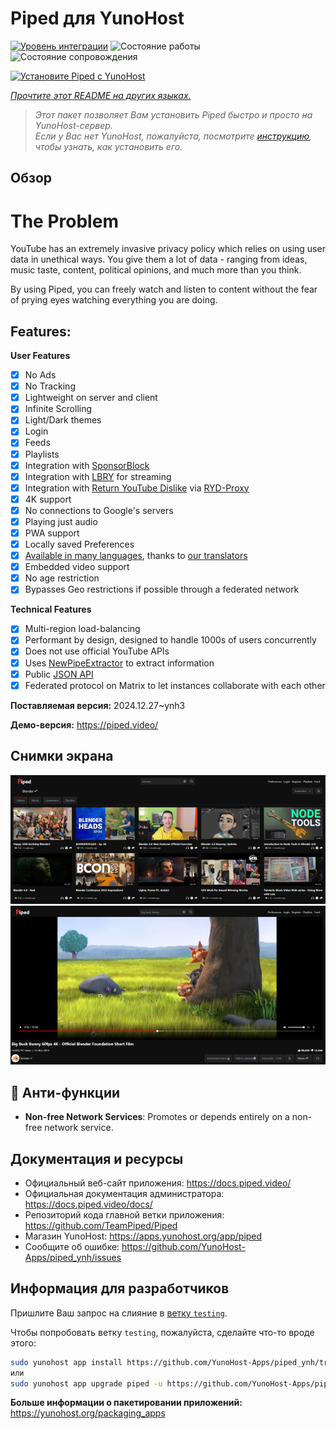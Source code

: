 <!--
Важно: этот README был автоматически сгенерирован <https://github.com/YunoHost/apps/tree/master/tools/readme_generator>
Он НЕ ДОЛЖЕН редактироваться вручную.
-->

# Piped для YunoHost

[![Уровень интеграции](https://apps.yunohost.org/badge/integration/piped)](https://ci-apps.yunohost.org/ci/apps/piped/)
![Состояние работы](https://apps.yunohost.org/badge/state/piped)
![Состояние сопровождения](https://apps.yunohost.org/badge/maintained/piped)

[![Установите Piped с YunoHost](https://install-app.yunohost.org/install-with-yunohost.svg)](https://install-app.yunohost.org/?app=piped)

*[Прочтите этот README на других языках.](./ALL_README.md)*

> *Этот пакет позволяет Вам установить Piped быстро и просто на YunoHost-сервер.*  
> *Если у Вас нет YunoHost, пожалуйста, посмотрите [инструкцию](https://yunohost.org/install), чтобы узнать, как установить его.*

## Обзор

# The Problem

YouTube has an extremely invasive privacy policy which relies on using user data in unethical ways. You give them a lot of data - ranging from ideas, music taste, content, political opinions, and much more than you think.

By using Piped, you can freely watch and listen to content without the fear of prying eyes watching everything you are doing.

## Features:

**User Features**

-   [x] No Ads
-   [x] No Tracking
-   [x] Lightweight on server and client
-   [x] Infinite Scrolling
-   [x] Light/Dark themes
-   [x] Login
-   [x] Feeds
-   [x] Playlists
-   [x] Integration with [SponsorBlock](https://github.com/ajayyy/SponsorBlock)
-   [x] Integration with [LBRY](https://lbry.com/) for streaming
-   [x] Integration with [Return YouTube Dislike](https://returnyoutubedislike.com/) via [RYD-Proxy](https://github.com/TeamPiped/RYD-Proxy)
-   [x] 4K support
-   [x] No connections to Google's servers
-   [x] Playing just audio
-   [x] PWA support
-   [x] Locally saved Preferences
-   [x] [Available in many languages](src/locales), thanks to [our translators](https://hosted.weblate.org/projects/piped/frontend/)
-   [x] Embedded video support
-   [x] No age restriction
-   [x] Bypasses Geo restrictions if possible through a federated network

**Technical Features**

-   [x] Multi-region load-balancing
-   [x] Performant by design, designed to handle 1000s of users concurrently
-   [x] Does not use official YouTube APIs
-   [x] Uses [NewPipeExtractor](https://github.com/TeamNewPipe/NewPipeExtractor) to extract information
-   [x] Public [JSON API](https://docs.piped.video/docs/api-documentation/)
-   [x] Federated protocol on Matrix to let instances collaborate with each other

**Поставляемая версия:** 2024.12.27~ynh3

**Демо-версия:** <https://piped.video/>

## Снимки экрана

![Снимок экрана Piped](./doc/screenshots/channel.png)
![Снимок экрана Piped](./doc/screenshots/player.png)

## :red_circle: Анти-функции

- **Non-free Network Services**: Promotes or depends entirely on a non-free network service.

## Документация и ресурсы

- Официальный веб-сайт приложения: <https://docs.piped.video/>
- Официальная документация администратора: <https://docs.piped.video/docs/>
- Репозиторий кода главной ветки приложения: <https://github.com/TeamPiped/Piped>
- Магазин YunoHost: <https://apps.yunohost.org/app/piped>
- Сообщите об ошибке: <https://github.com/YunoHost-Apps/piped_ynh/issues>

## Информация для разработчиков

Пришлите Ваш запрос на слияние в [ветку `testing`](https://github.com/YunoHost-Apps/piped_ynh/tree/testing).

Чтобы попробовать ветку `testing`, пожалуйста, сделайте что-то вроде этого:

```bash
sudo yunohost app install https://github.com/YunoHost-Apps/piped_ynh/tree/testing --debug
или
sudo yunohost app upgrade piped -u https://github.com/YunoHost-Apps/piped_ynh/tree/testing --debug
```

**Больше информации о пакетировании приложений:** <https://yunohost.org/packaging_apps>
